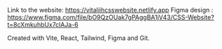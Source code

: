 Link to the website: https://vitaliihcsswebsite.netlify.app
Figma design : https://www.figma.com/file/bO9QzOUak7gPAggBA1jV43/CSS-Website?t=8cXmkuhbUx7clAJa-6

Created with Vite, React, Tailwind, Figma and Git.
